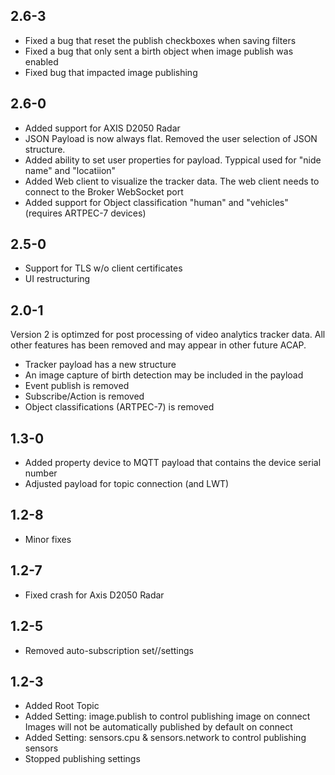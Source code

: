 ## 2.6-3
- Fixed a bug that reset the publish checkboxes when saving filters
- Fixed a bug that only sent a birth object when image publish was enabled
- Fixed bug that impacted image publishing

## 2.6-0
- Added support for AXIS D2050 Radar
- JSON Payload is now always flat.  Removed the user selection of JSON structure.
- Added ability to set user properties for payload.  Typpical used for "nide name" and  "locatiion"
- Added Web client to visualize the tracker data.  The web client needs to connect to the Broker  WebSocket port
- Added support for Object classification "human" and "vehicles" (requires ARTPEC-7 devices)

## 2.5-0
- Support for TLS w/o client certificates
- UI restructuring

## 2.0-1
Version 2 is optimzed for post processing of video analytics tracker data.  All other features has been removed and may appear in other future ACAP.
- Tracker payload has a new structure
- An image capture of birth detection may be included in the payload
- Event publish is removed
- Subscribe/Action is removed
- Object classifications (ARTPEC-7) is removed

## 1.3-0
- Added property device to MQTT payload that contains the device serial number
- Adjusted payload for topic connection (and LWT)

## 1.2-8
- Minor fixes

## 1.2-7
- Fixed crash for Axis D2050 Radar

## 1.2-5
- Removed auto-subscription set/<client>/settings

## 1.2-3
- Added Root Topic
- Added Setting: image.publish to control publishing image on connect
  Images will not be automatically published by default on connect
- Added Setting: sensors.cpu & sensors.network to control publishing sensors
- Stopped publishing settings



